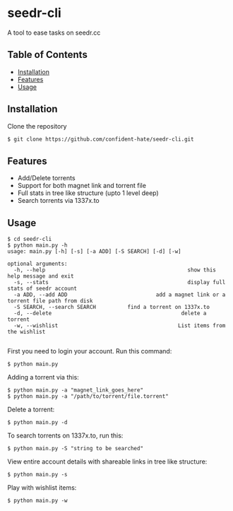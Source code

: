 # seedr-cli 
A tool to ease tasks on seedr.cc
## Table of Contents
  * [Installation](#installation)
  * [Features](#features)
  * [Usage](#usage)


## Installation
Clone the repository
```bash
$ git clone https://github.com/confident-hate/seedr-cli.git
```

## Features
  * Add/Delete torrents 
  * Support for both magnet link and torrent file
  * Full stats in tree like structure (upto 1 level deep)
  * Search torrents via 1337x.to
  
## Usage

```
$ cd seedr-cli
$ python main.py -h
usage: main.py [-h] [-s] [-a ADD] [-S SEARCH] [-d] [-w]

optional arguments:
  -h, --help                                             show this help message and exit
  -s, --stats                                            display full stats of seedr account
  -a ADD, --add ADD                            add a magnet link or a torrent file path from disk
  -S SEARCH, --search SEARCH          find a torrent on 1337x.to
  -d, --delete                                         delete a torrent
  -w, --wishlist                                      List items from the wishlist
  
 ```
 First you need to login your account. Run this command:
 ```
 $ python main.py
 ```
 
Adding a torrent via this:
 ```
 $ python main.py -a "magnet_link_goes_here"
 $ python main.py -a "/path/to/torrent/file.torrent"
 ```
 
Delete a torrent:
 ```
 $ python main.py -d
 ```

To search torrents on 1337x.to, run this:
```
$ python main.py -S "string to be searched"
```

View entire account details with shareable links in tree like structure:
```
$ python main.py -s
```

Play with wishlist items:
```
$ python main.py -w
```